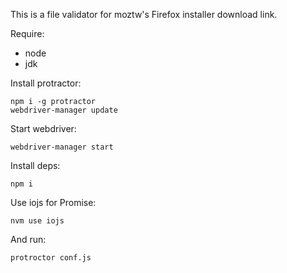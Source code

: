 This is a file validator for moztw's Firefox installer download link.

Require:

* node
* jdk

Install protractor:

    npm i -g protractor
    webdriver-manager update

Start webdriver:

    webdriver-manager start

Install deps:

    npm i

Use iojs for Promise:

    nvm use iojs

And run:

    protroctor conf.js

